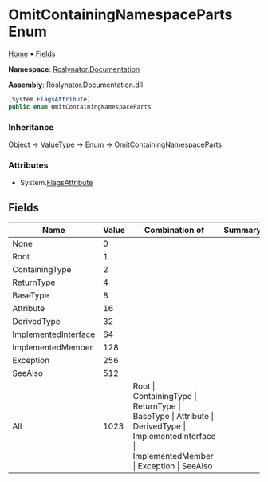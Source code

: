 <a name="_top"></a>

# OmitContainingNamespaceParts Enum

[Home](../../../README.md#_top) &#x2022; [Fields](#fields)

**Namespace**: [Roslynator.Documentation](../README.md#_top)

**Assembly**: Roslynator\.Documentation\.dll

```csharp
[System.FlagsAttribute]
public enum OmitContainingNamespaceParts
```

### Inheritance

[Object](https://docs.microsoft.com/en-us/dotnet/api/system.object) &#x2192; [ValueType](https://docs.microsoft.com/en-us/dotnet/api/system.valuetype) &#x2192; [Enum](https://docs.microsoft.com/en-us/dotnet/api/system.enum) &#x2192; OmitContainingNamespaceParts

### Attributes

* System\.[FlagsAttribute](https://docs.microsoft.com/en-us/dotnet/api/system.flagsattribute)

## Fields

| Name | Value | Combination of | Summary |
| ---- | ----- | -------------- | ------- |
| None | 0 | |
| Root | 1 | |
| ContainingType | 2 | |
| ReturnType | 4 | |
| BaseType | 8 | |
| Attribute | 16 | |
| DerivedType | 32 | |
| ImplementedInterface | 64 | |
| ImplementedMember | 128 | |
| Exception | 256 | |
| SeeAlso | 512 | |
| All | 1023 | Root \| ContainingType \| ReturnType \| BaseType \| Attribute \| DerivedType \| ImplementedInterface \| ImplementedMember \| Exception \| SeeAlso |

